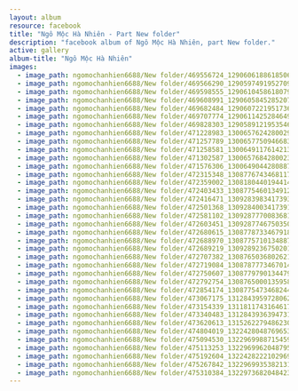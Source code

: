 ```yaml
---
layout: album
resource: facebook
title: "Ngô Mộc Hà Nhiên - Part New folder"
description: "facebook album of Ngô Mộc Hà Nhiên, part New folder."
active: gallery
album-title: "Ngô Mộc Hà Nhiên"
images:
  - image_path: ngomochanhien6688/New folder/469556724_1290606188618506_3201143724755817636_n.jpg
  - image_path: ngomochanhien6688/New folder/469566290_1290597491952709_7810926000428363351_n.jpg
  - image_path: ngomochanhien6688/New folder/469598555_1290610458618079_2872965374623576963_n.jpg
  - image_path: ngomochanhien6688/New folder/469608991_1290605845285207_590862020011675371_n.jpg
  - image_path: ngomochanhien6688/New folder/469682484_1290607221951736_8976051766966116450_n.jpg
  - image_path: ngomochanhien6688/New folder/469707774_1290611425284649_6717837665803186862_n.jpg
  - image_path: ngomochanhien6688/New folder/469828303_1290589121953546_5975324339323595596_n.jpg
  - image_path: ngomochanhien6688/New folder/471228983_1300657624280029_8646560491377451243_n.jpg
  - image_path: ngomochanhien6688/New folder/471257789_1300657750946683_4336129381585196002_n.jpg
  - image_path: ngomochanhien6688/New folder/471258581_1300649117614213_5296275706784349645_n.jpg
  - image_path: ngomochanhien6688/New folder/471302587_1300657684280023_1213624768778338912_n.jpg
  - image_path: ngomochanhien6688/New folder/471576306_1300649044280887_1538999084508375135_n.jpg
  - image_path: ngomochanhien6688/New folder/472315348_1308776743468117_7243440812959540604_n.jpg
  - image_path: ngomochanhien6688/New folder/472359002_1308180440194414_3107148548876698236_n.jpg
  - image_path: ngomochanhien6688/New folder/472403433_1308775460134912_1996408872081478583_n.jpg
  - image_path: ngomochanhien6688/New folder/472416471_1309283983417393_2337957241409071368_n.jpg
  - image_path: ngomochanhien6688/New folder/472501368_1309284003417391_245493483002804780_n.jpg
  - image_path: ngomochanhien6688/New folder/472581102_1309287770083681_9294208335818371_n.jpg
  - image_path: ngomochanhien6688/New folder/472603451_1309287746750350_8168335462096111211_n.jpg
  - image_path: ngomochanhien6688/New folder/472680615_1308778733467918_7118657241081958534_n.jpg
  - image_path: ngomochanhien6688/New folder/472688970_1308775710134887_6611335299883689463_n.jpg
  - image_path: ngomochanhien6688/New folder/472689219_1309289236750201_8612273165433104698_n.jpg
  - image_path: ngomochanhien6688/New folder/472707382_1308765036802621_3388553933349035157_n.jpg
  - image_path: ngomochanhien6688/New folder/472719084_1308787773467014_1491028035721396999_n.jpg
  - image_path: ngomochanhien6688/New folder/472750607_1308779790134479_4462020786152676108_n.jpg
  - image_path: ngomochanhien6688/New folder/472792754_1308765000135958_2455459924642007930_n.jpg
  - image_path: ngomochanhien6688/New folder/472854174_1308775473468244_1763773973122195532_n.jpg
  - image_path: ngomochanhien6688/New folder/473067175_1312843959728062_2859795675173252349_n.jpg
  - image_path: ngomochanhien6688/New folder/473154339_1311811743164617_5322121904473573053_n.jpg
  - image_path: ngomochanhien6688/New folder/473340483_1312843936394731_4917440105358845158_n.jpg
  - image_path: ngomochanhien6688/New folder/473620613_1315262279486230_302859985738277508_n.jpg
  - image_path: ngomochanhien6688/New folder/474804019_1322428048769653_4189903868310688102_n.jpg
  - image_path: ngomochanhien6688/New folder/475094530_1322969988715459_8645806154474269597_n.jpg
  - image_path: ngomochanhien6688/New folder/475113253_1322969962048795_2009726753426428404_n.jpg
  - image_path: ngomochanhien6688/New folder/475192604_1322428222102969_7511344673054360661_n.jpg
  - image_path: ngomochanhien6688/New folder/475267842_1322969935382131_7444588374913968534_n.jpg
  - image_path: ngomochanhien6688/New folder/475310384_1322973682048423_5802712731750054471_n.jpg
---
```

